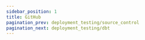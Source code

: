```yaml
---
sidebar_position: 1
title: GitHub
pagination_prev: deployment_testing/source_control
pagination_next: deployment_testing/dbt
---
```

